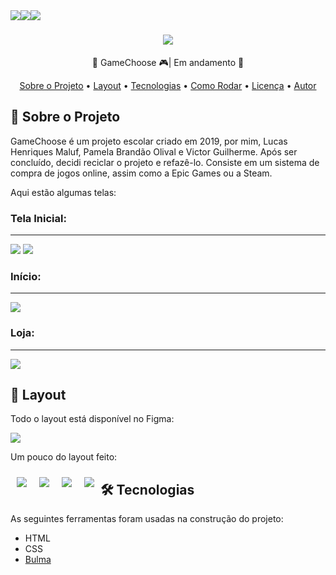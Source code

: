 <style>
  .padding{
    padding:10px;
    float:left;
  }
</style>
<div align="center">
  <img style="float:left;" src="https://img.shields.io/static/v1?label=Front-end&message=99%&color=78BC61&style=for-the-badge&logo=ghost"/>
  <img style="float:left;" src="https://img.shields.io/static/v1?label=Back-end&message=0%&color=78BC61&style=for-the-badge&logo=ghost"/>
  <img style="float:left;" src="https://img.shields.io/static/v1?label=Banco&message=40%&color=78BC61&style=for-the-badge&logo=ghost"/>
</div>

<h1 align="center">
  <img src="https://user-images.githubusercontent.com/70920017/116576383-e4879500-a8e5-11eb-9c09-b656ccc2b481.png">
</h1>

<div align="center">
 <p>🚧 GameChoose 🎮| Em andamento 🚧</p>
 <a href="#sobre">Sobre o Projeto</a> •
 <a href="#layout">Layout</a> • 
 <a href="#tecnologias">Tecnologias</a> • 
 <a href="#como-rodar">Como Rodar</a> • 
 <a href="#licenca">Licença</a> • 
 <a href="#autor">Autor</a>
</div>

<div id="sobre">
  
  <h2>💾 Sobre o Projeto</h2>
  <p>GameChoose é um projeto escolar criado em 2019, por mim, Lucas Henriques Maluf, Pamela Brandão Olival e Victor Guilherme. Após ser concluído, decidi reciclar o projeto      e refazê-lo. Consiste em um sistema de compra de jogos online, assim como a Epic Games ou a Steam.</p>
  <p>Aqui estão algumas telas:</p>
  <h3>Tela Inicial:</h3>
  <hr>
  <img src="./img/printscreens/index-1.jpg">
  <img src="./img/printscreens/index-2.jpg">
  <br>
  
  <h3>Início:</h3>
  <hr>
  <img src="./img/printscreens/inicio.jpg">
  <br>
  
  <h3>Loja:</h3>
  <hr>
  <img src="./img/printscreens/loja.jpg">
  <br>
  
</div>

<div id="layout">
  
  <h2>🎨 Layout</h2>
  
  <p>Todo o layout está disponível no Figma:</p>
  <a href="https://www.figma.com/file/e3IuNTvejzuZRgU8mxBpi3/GameChoose?node-id=0%3A1"><img src="https://img.shields.io/static/v1?label=Acesse&message=Figma&color=78BC61&style=plastic&logo=ghost"/></a>
  <p>Um pouco do layout feito:</p>
  
  <img class="padding" src="./img/printscreens/figma-inicio.jpg">
  <img class="padding" src="./img/printscreens/figma-loja.jpg">
  <img class="padding" src="./img/printscreens/figma-jogo.jpg">
  <img class="padding" src="./img/printscreens/figma-biblioteca.jpg">
  
</div>


<div id="tecnologia">
  <h2>🛠 Tecnologias</h2>
  <p>As seguintes ferramentas foram usadas na construção do projeto:</p>
  <ul>
    <li>HTML</li>
    <li>CSS</li>
    <li><a href="https://bulma.io">Bulma</a></li>
  </ul>
</div> 


